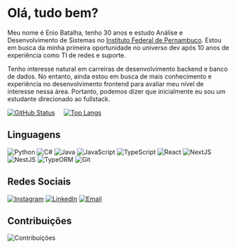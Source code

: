 # Olá, tudo bem?
Meu nome é Enio Batalha, tenho 30 anos e estudo Análise e Desenvolvimento de Sistemas no [Instituto Federal de Pernambuco](https://www.ifpe.edu.br/campus/jaboatao/cursos/superiores/tecnologos/analise-e-desenvolvimento-de-sistemas).
Estou em busca da minha primeira oportunidade no universo dev após 10 anos de experiência como TI de redes e suporte.

Tenho interesse natural em carreiras de desenvolvimento backend e banco de dados. No entanto, ainda estou em busca de mais conhecimento e experiência no desenvolvimento frontend para avaliar meu nível de interesse nessa área. Portanto, podemos dizer que inicialmente eu sou um estudante direcionado ao fullstack.

[![GitHub Status](https://github-readme-stats.vercel.app/api?username=eniobatalha&show_icons=true&theme=dark)](https://github.com/eniobatalha)     [![Top Langs](https://github-readme-stats.vercel.app/api/top-langs/?username=eniobatalha&layout=compact&theme=dark)](https://github.com/eniobatalha)

## Linguagens

![Python](https://img.shields.io/badge/-Python-blue)
![C#](https://img.shields.io/badge/-C%23-brightgreen)
![Java](https://img.shields.io/badge/-Java-red)
![JavaScript](https://img.shields.io/badge/-JavaScript-yellow)
![TypeScript](https://img.shields.io/badge/-TypeScript-blue)
![React](https://img.shields.io/badge/-React-orange)
![NextJS](https://img.shields.io/badge/-NextJS-red)
![NestJS](https://img.shields.io/badge/-NestJS-yellow)
![TypeORM](https://img.shields.io/badge/-TypeORM-green)
![Git](https://img.shields.io/badge/-Git-black)

## Redes Sociais

[![Instagram](https://img.shields.io/badge/-Instagram-orange?style=flat-square&logo=instagram&logoColor=white)](https://www.instagram.com/eniobatalha)
[![LinkedIn](https://img.shields.io/badge/-LinkedIn-blue?style=flat-square&logo=linkedin&logoColor=white)](https://www.linkedin.com/in/eniobatalha)
[![Email](https://img.shields.io/badge/-Email-red?style=flat-square&logo=gmail&logoColor=white)](mailto:eniobatalha@gmail.com)

## Contribuições

![Contribuições](https://github-readme-streak-stats.herokuapp.com/?user=eniobatalha&theme=dark)

